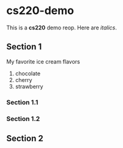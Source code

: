 # cs220-demo
This is a **cs220** demo reop.
Here are *italics*.


## Section 1
My favorite ice cream flavors
1. chocolate
2. cherry
3. strawberry
   
### Section 1.1

### Section 1.2

## Section 2
